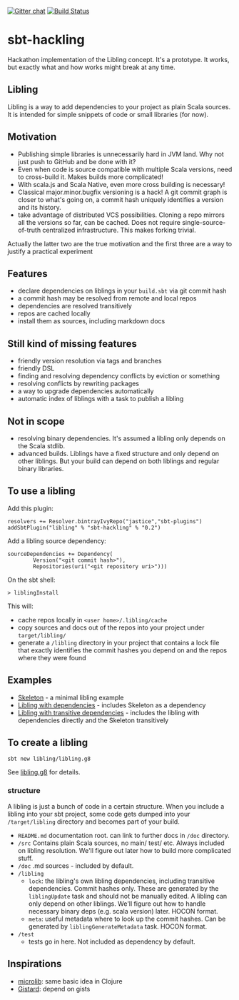 [![Gitter chat](https://badges.gitter.im/libling.svg)](https://gitter.im/libling/Lobby)
[![Build Status](https://travis-ci.org/libling/sbt-hackling.svg?branch=master)](https://travis-ci.org/libling/sbt-hackling)

# sbt-hackling

Hackathon implementation of the Libling concept. It's a prototype. It works, but exactly what and how works might break at any time.

## Libling

Libling is a way to add dependencies to your project as plain Scala sources. 
It is intended for simple snippets of code or small libraries (for now).

## Motivation

* Publishing simple libraries is unnecessarily hard in JVM land. Why not just push to GitHub and be done with it?
* Even when code is source compatible with multiple Scala versions, need to cross-build it. Makes builds more complicated!
* With scala.js and Scala Native, even more cross building is necessary!
* Classical major.minor.bugfix versioning is a hack! A git commit graph is closer to what's going on, a commit hash uniquely identifies a version and its history.
* take advantage of distributed VCS possibilities. Cloning a repo mirrors all the versions so far, can be cached. Does not require single-source-of-truth centralized infrastructure. This makes forking trivial.

Actually the latter two are the true motivation and the first three are a way to justify a practical experiment

## Features

* declare dependencies on liblings in your `build.sbt` via git commit hash
* a commit hash may be resolved from remote and local repos
* dependencies are resolved transitively
* repos are cached locally
* install them as sources, including markdown docs

## Still kind of missing features

* friendly version resolution via tags and branches
* friendly DSL
* finding and resolving dependency conflicts by eviction or something
* resolving conflicts by rewriting packages
* a way to upgrade dependencies automatically
* automatic index of liblings with a task to publish a libling

## Not in scope

* resolving binary dependencies. It's assumed a libling only depends on the Scala stdlib.
* advanced builds. Liblings have a fixed structure and only depend on other liblings. 
  But your build can depend on both liblings and regular binary libraries.

## To use a libling

Add this plugin:

    resolvers += Resolver.bintrayIvyRepo("jastice","sbt-plugins")
    addSbtPlugin("libling" % "sbt-hackling" % "0.2")

Add a libling source dependency:
       
    sourceDependencies += Dependency(
            Version("<git commit hash>"),
            Repositories(uri("<git repository uri>")))
            
On the sbt shell:

    > liblingInstall
    
This will:

* cache repos locally in `<user home>/.libling/cache`
* copy sources and docs out of the repos into your project under `target/libling/`
* generate a `/libling` directory in your project that contains a lock file that exactly identifies the commit hashes you depend on and the repos where they were found


## Examples
    
* [Skeleton](https://github.com/libling/libling-skeleton) - a minimal libling example
* [Libling with dependencies](https://github.com/libling/libling-with-dependencies) - includes Skeleton as a dependency
* [Libling with transitive dependencies](https://github.com/libling/libling-with-transitive-dependencies) - includes the libling with dependencies directly and the Skeleton transitively

    
## To create a libling

    sbt new libling/libling.g8
    
See [libling.g8](https://github.com/libling/libling.g8) for details.
    
    
### structure

A libling is just a bunch of code in a certain structure. When you include a libling into your sbt project, 
some code gets dumped into your `/target/libling` directory and becomes part of your build.

* `README.md` documentation root. can link to further docs in `/doc` directory.
* `/src`
    Contains plain Scala sources, no main/ test/ etc. Always included on libling resolution. We'll figure out later how to build more complicated stuff.
* `/doc`
    .md sources - included by default.
* `/libling`
    * `lock`: the libling's own libling dependencies, including transitive dependencies.
    Commit hashes only. These are generated by the `liblingUpdate` task and should not be manually edited.
    A libling can only depend on other liblings. We'll figure out how to handle necessary binary deps (e.g. scala version) later. HOCON format.
    * `meta`: useful metadata where to look up the commit hashes. Can be generated by `liblingGenerateMetadata` task. HOCON format.
* `/test`
    * tests go in here. Not included as dependency by default.
    
    
## Inspirations

* [microlib](https://github.com/jessitron/microlib): same basic idea in Clojure
* [Gistard](https://gist.github.com/viktorklang/a09aad920c1a4072cfe6): depend on gists
